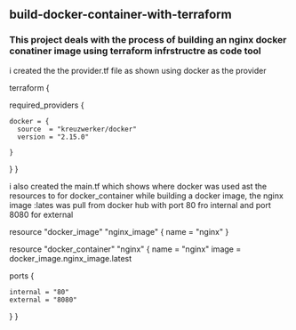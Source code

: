 ## build-docker-container-with-terraform

### This project deals with the process of building an nginx docker conatiner image using terraform infrstructre as code tool
i created the the provider.tf file as shown using docker as the provider

terraform {

  required_providers {

    docker = {
      source  = "kreuzwerker/docker"
      version = "2.15.0"

    }
  }
}


i also created the main.tf
which shows where docker was used ast the resources to for docker_container while building a docker image, the nginx image :lates was pull from docker hub with port 80 fro internal and port 8080 for external


resource "docker_image" "nginx_image" {
  name = "nginx"
}


resource "docker_container" "nginx" {
  name  = "nginx"
  image = docker_image.nginx_image.latest


  ports {

    internal = "80"
    external = "8080"
  }
}

